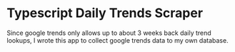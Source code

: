 # Typescript Daily Trends Scraper

Since google trends only allows up to about 3 weeks back daily trend lookups, I wrote this app to collect google trends data to my own database.